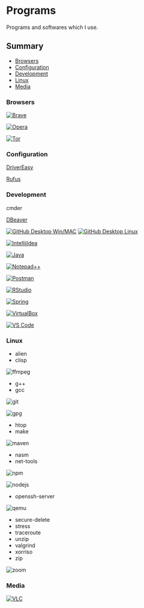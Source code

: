 # Programs
Programs and softwares which I use.

## Summary
* [Browsers](#Browsers)
* [Configuration](#Configuration)
* [Development](#Development)
* [Linux](#Linux)
* [Media](#Media)

### Browsers
[![Brave](https://img.shields.io/badge/Brave-FB542B?style=for-the-badge&logo=brave&logoColor=white)](https://brave.com/download/)

[![Opera](https://img.shields.io/badge/Opera-FF1B2D?style=for-the-badge&logo=Opera&logoColor=white)](https://www.opera.com/download)

[![Tor](https://img.shields.io/badge/Tor_Browser-7D4698?style=for-the-badge&logo=Tor-Browser&logoColor=white)](https://www.torproject.org/download/)

### Configuration
[DriverEasy](https://www.drivereasy.com/download-free-version/)

[Rufus](https://rufus.ie/en/#)

### Development
cmder

[DBeaver](https://dbeaver.com/download/)

[![GitHub Desktop Win/MAC](https://img.shields.io/badge/GitHub_Desktop_Win_MAC-6e2788?style=for-the-badge&logo=github&logoColor=white)](https://desktop.github.com/)
[![GitHub Desktop Linux](https://img.shields.io/badge/GitHub_Desktop_Linux-6e2788?style=for-the-badge&logo=github&logoColor=white)](https://github.com/shiftkey/desktop)

[![IntellijIdea](https://img.shields.io/badge/intellijidea-000000?style=for-the-badge&logo=intellijidea&logoColor=white)](https://www.jetbrains.com/pt-br/idea/download/)

[![Java](https://img.shields.io/badge/Java_JDK-FFFFFF?style=for-the-badge&logo=openjdk&logoColor=black)](https://openjdk.java.net/projects/jdk/)

[![Notepad++](https://img.shields.io/badge/Notepad++-90E59A.svg?style=for-the-badge&logo=notepad%2B%2B&logoColor=black)](https://notepad-plus-plus.org/downloads/)

[![Postman](https://img.shields.io/badge/postman-FF6C37.svg?style=for-the-badge&logo=postman&logoColor=white)](https://www.postman.com/downloads/)

[![RStudio](https://img.shields.io/badge/rstudio-75AADB.svg?style=for-the-badge&logo=rstudio&logoColor=white)](https://www.rstudio.com/products/rstudio/download/)

[![Spring](https://img.shields.io/badge/spring-6DB33F.svg?style=for-the-badge&logo=spring&logoColor=white)](https://spring.io/projects/spring-boot)

[![VirtualBox](https://img.shields.io/badge/VirtualBox-183A61.svg?style=for-the-badge&logo=virtualbox&logoColor=white)](https://www.virtualbox.org/)

[![VS Code](https://img.shields.io/badge/VS_Code-007ACC?style=for-the-badge&logo=visualstudiocode&logoColor=white)](https://code.visualstudio.com/download)

### Linux
* alien
* clisp

![ffmpeg](https://img.shields.io/badge/ffmpeg-007808?style=for-the-badge&logo=ffmpeg&logoColor=white)
* g++
* gcc

![git](https://img.shields.io/badge/git-F05032?style=for-the-badge&logo=git&logoColor=white)

![gpg](https://img.shields.io/badge/gpg-0093DD?style=for-the-badge&logo=gnuprivacyguard&logoColor=white)
* htop
* make

![maven](https://img.shields.io/badge/maven-C71A36?style=for-the-badge&logo=apachemaven&logoColor=white)
* nasm
* net-tools

![npm](https://img.shields.io/badge/npm-CB3837?style=for-the-badge&logo=npm&logoColor=white)

![nodejs](https://img.shields.io/badge/nodejs-339933?style=for-the-badge&logo=nodedotjs&logoColor=white)
* openssh-server

![qemu](https://img.shields.io/badge/qemu-FF6600?style=for-the-badge&logo=qemu&logoColor=white)
* secure-delete
* stress
* traceroute
* unzip
* valgrind
* xorriso
* zip

![zoom](https://img.shields.io/badge/zoom-2D8CFF?style=for-the-badge&logo=zoom&logoColor=white)

### Media
[![VLC](https://img.shields.io/badge/VLC-FF8800?style=for-the-badge&logo=vlcmediaplayer&logoColor=white)](https://www.videolan.org/)
